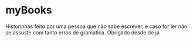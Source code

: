 # myBooks

Historinhas feito por uma pessoa que não sabe escrever, e caso for ler não se assuste com tanto erros de gramatica. Obrigado desde de já
